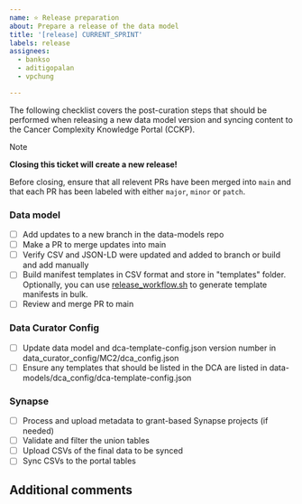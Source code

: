 ```yaml
---
name: ⭐ Release preparation
about: Prepare a release of the data model
title: '[release] CURRENT_SPRINT'
labels: release
assignees: 
  - bankso
  - aditigopalan
  - vpchung

---
```


The following checklist covers the post-curation steps that should be performed when releasing a new data model version and syncing content to the Cancer Complexity Knowledge Portal (CCKP).

> [!NOTE]
> **Closing this ticket will create a new release!**
> 
> Before closing, ensure that all relevent PRs have been merged into `main` and that each PR has been labeled with either `major`, `minor` or `patch`.

### Data model
- [ ] Add updates to a new branch in the data-models repo
- [ ] Make a PR to merge updates into main
- [ ] Verify CSV and JSON-LD were updated and added to branch or build and add manually
- [ ] Build manifest templates in CSV format and store in "templates" folder. Optionally, you can use [release_workflow.sh](https://github.com/mc2-center/data-models/blob/main/release_workflow.sh) to generate template manifests in bulk.
- [ ] Review and merge PR to main

### Data Curator Config
- [ ] Update data model and dca-template-config.json version number in data_curator_config/MC2/dca_config.json
- [ ] Ensure any templates that should be listed in the DCA are listed in data-models/dca_config/dca-template-config.json

### Synapse
- [ ] Process and upload metadata to grant-based Synapse projects (if needed)
- [ ] Validate and filter the union tables
- [ ] Upload CSVs of the final data to be synced
- [ ] Sync CSVs to the portal tables
 
## Additional comments

